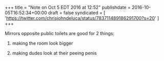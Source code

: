 +++
title = "Note on Oct 5 EDT 2016 at 12:52"
publishdate = 2016-10-05T16:52:34+00:00
draft = false
syndicated = [ 'https://twitter.com/chrisjohndeluca/status/783711489186291700?s=20' ]
+++

Mirrors opposite public toilets are good for 2 things:

1) making the room look bigger

2) making dudes look at their peeing penis
